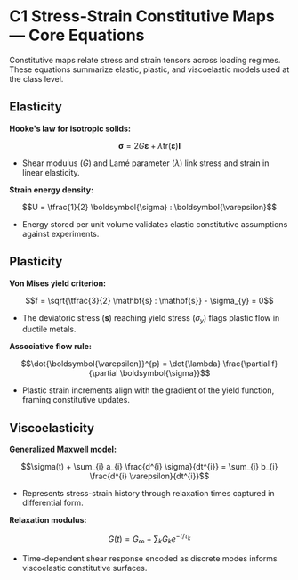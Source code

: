 # C1 Stress-Strain Constitutive Maps — Core Equations

Constitutive maps relate stress and strain tensors across loading regimes. These equations summarize elastic, plastic, and viscoelastic models used at the class level.

## Elasticity
**Hooke's law for isotropic solids:**

$$\boldsymbol{\sigma} = 2G \boldsymbol{\varepsilon} + \lambda \text{tr}(\boldsymbol{\varepsilon}) \mathbf{I}$$

- Shear modulus $(G)$ and Lamé parameter $(\lambda)$ link stress and strain in linear elasticity.

**Strain energy density:**

$$U = \tfrac{1}{2} \boldsymbol{\sigma} : \boldsymbol{\varepsilon}$$

- Energy stored per unit volume validates elastic constitutive assumptions against experiments.


## Plasticity
**Von Mises yield criterion:**

$$f = \sqrt{\tfrac{3}{2} \mathbf{s} : \mathbf{s}} - \sigma_{y} = 0$$

- The deviatoric stress $(\mathbf{s})$ reaching yield stress $(\sigma_{y})$ flags plastic flow in ductile metals.

**Associative flow rule:**

$$\dot{\boldsymbol{\varepsilon}}^{p} = \dot{\lambda} \frac{\partial f}{\partial \boldsymbol{\sigma}}$$

- Plastic strain increments align with the gradient of the yield function, framing constitutive updates.


## Viscoelasticity
**Generalized Maxwell model:**

$$\sigma(t) + \sum_{i} a_{i} \frac{d^{i} \sigma}{dt^{i}} = \sum_{i} b_{i} \frac{d^{i} \varepsilon}{dt^{i}}$$

- Represents stress-strain history through relaxation times captured in differential form.

**Relaxation modulus:**

$$G(t) = G_{\infty} + \sum_{k} G_{k} e^{-t/\tau_{k}}$$

- Time-dependent shear response encoded as discrete modes informs viscoelastic constitutive surfaces.
